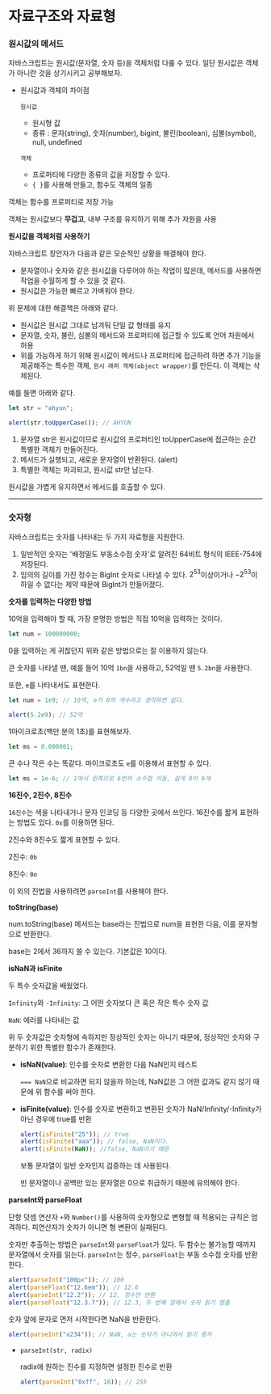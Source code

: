 # 자료구조와 자료형

### 원시값의 메서드

자바스크립트는 원시값(문자열, 숫자 등)을 객체처럼 다룰 수 있다. 일단 원시값은 객체가 아니란 것을 상기시키고 공부해보자.

- 원시값과 객체의 차이점

  `원시값`

  - 원시형 값
  - 종류 : 문자(string), 숫자(number), bigint, 불린(boolean), 심볼(symbol), null, undefined

  `객체`

  - 프로퍼티에 다양한 종류의 값을 저장할 수 있다.
  - `{ }`를 사용해 만들고, 함수도 객체의 일종

객체는 함수를 프로퍼티로 저장 가능

객체는 원시값보다 **무겁고**, 내부 구조를 유지하기 위해 추가 자원을 사용

**원시값을 객체처럼 사용하기**

자바스크립트 창안자가 다음과 같은 모순적인 상황을 해결해야 한다.

- 문자열이나 숫자와 같은 원시값을 다루어야 하는 작업이 많은데, 메서드를 사용하면 작업을 수월하게 할 수 있을 것 같다.
- 원시값은 가능한 빠르고 가벼워야 한다.

위 문제에 대한 해결책은 아래와 같다.

- 원시값은 원시값 그대로 남겨둬 단일 값 형태를 유지
- 문자열, 숫자, 불린, 심볼의 메서드와 프로퍼티에 접근할 수 있도록 언어 차원에서 허용
- 위를 가능하게 하기 위해 원시값이 메서드나 프로퍼티에 접근하려 하면 추가 기능을 제공해주는 특수한 객체, `원시 래퍼 객체(object wrapper)`를 만든다. 이 객체는 삭제된다.

예를 들면 아래와 같다.

```jsx
let str = "ahyun";

alert(str.toUpperCase()); // AHYUN
```

1. 문자열 str은 원시값이므로 원시값의 프로퍼티인 toUpperCase에 접근하는 순간 특별한 객체가 만들어진다.
2. 메서드가 실행되고, 새로운 문자열이 반환된다. (alert)
3. 특별한 객체는 파괴되고, 원시값 str만 남는다.

원시값을 가볍게 유지하면서 메서드를 호출할 수 있다.

---

### 숫자형

자바스크립트는 숫자를 나타내는 두 가지 자료형을 지원한다.

1. 일반적인 숫자는 '배정밀도 부동소수점 숫자'로 알려진 64비트 형식의 IEEE-754에 저장된다.
2. 임의의 길이를 가진 정수는 BigInt 숫자로 나타낼 수 있다. $2^{53}$이상이거나 $-2^{53}$이하일 수 없다는 제약 때문에 BigInt가 만들어졌다.

**숫자를 입력하는 다양한 방법**

10억을 입력해야 할 때, 가장 분명한 방법은 직접 10억을 입력하는 것이다.

```jsx
let num = 100000000;
```

0을 입력하는 게 귀찮던지 위와 같은 방법으로는 잘 이용하지 않는다.

큰 숫자를 나타낼 땐, 예를 들어 10억 `1bn`을 사용하고, 52억일 땐 `5.2bn`을 사용한다.

또한, `e`를 나타내서도 표현한다.

```jsx
let num = 1e9; // 10억, e가 0의 개수라고 생각하면 쉽다.

alert(5.2e9); // 52억
```

1마이크로초(백만 분의 1초)를 표현해보자.

```jsx
let ms = 0.000001;
```

큰 수나 작은 수는 똑같다. 마이크로초도 `e`를 이용해서 표현할 수 있다.

```jsx
let ms = 1e-6; // 1에서 왼쪽으로 6번의 소수점 이동, 쉽게 0이 6개
```

**16진수, 2진수, 8진수**

`16진수`는 색을 나타내거나 문자 인코딩 등 다양한 곳에서 쓰인다. 16진수를 짧게 표현하는 방법도 있다. `0x`를 이용하면 된다.

2진수와 8진수도 짧게 표현할 수 있다.

2진수: `0b`

8진수: `0o`

이 외의 진법을 사용하려면 `parseInt`를 사용해야 한다.

**toString(base)**

num.toString(base) 메서드는 base라는 진법으로 num을 표현한 다음, 이를 문자형으로 반환한다.

base는 2에서 36까지 쓸 수 있는다. 기본값은 10이다.

**isNaN과 isFinite**

두 특수 숫자값을 배웠었다.

`Infinity`와 `-Infinity`: 그 어떤 숫자보다 큰 혹은 작은 특수 숫자 값

`NaN`: 에러를 나타내는 값

위 두 숫자값은 숫자형에 속하지만 정상적인 숫자는 아니기 때문에, 정상적인 숫자와 구분하기 위한 특별한 함수가 존재한다.

- **isNaN(value)**: 인수를 숫자로 변환한 다음 NaN인지 테스트

  `=== NaN`으로 비교하면 되지 않을까 하는데, NaN값은 그 어떤 값과도 같지 않기 때문에 위 함수를 써야 한다.

- **isFinite(value)**: 인수를 숫자로 변환하고 변환된 숫자가 NaN/Infinity/-Infinity가 아닌 경우에 true를 반환

  ```jsx
  alert(isFinite("25")); // true
  alert(isFinite("aaa")); // false, NaN이다.
  alert(isFinite(NaN)); //false, NaN이기 때문
  ```

  보통 문자열이 일반 숫자인지 검증하는 데 사용된다.

  빈 문자열이나 공백만 있는 문자열은 0으로 취급하기 때문에 유의해야 한다.

**parseInt와 parseFloat**

단항 덧셈 연산자 `+`와 `Number()`를 사용하여 숫자형으로 변형할 때 적용되는 규칙은 엄격하다. 피연산자가 숫자가 아니면 형 변환이 실패된다.

숫자만 추출하는 방법은 `parseInt`와 `parseFloat`가 있다. 두 함수는 불가능할 때까지 문자열에서 숫자를 읽는다. `parseInt`는 정수, `parseFloat`는 부동 소수점 숫자를 반환한다.

```jsx
alert(parseInt("100px")); // 100
alert(parseFloat("12.6em")); // 12.6
alert(parseInt("12.2")); // 12, 정수만 반환
alert(parseFloat("12.3.7")); // 12.3, 두 번째 점에서 숫자 읽기 멈춤
```

숫자 앞에 문자로 먼저 시작한다면 NaN을 반환한다.

```jsx
alert(parseInt("a234")); // NaN, a는 숫자가 아니여서 읽기 중지
```

- `parseInt(str, radix)`

  radix에 원하는 진수를 지정하면 설정한 진수로 반환

  ```jsx
  alert(parseInt("0xff", 16)); // 255
  ```
